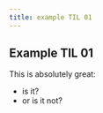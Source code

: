 ```yaml
---
title: example TIL 01
---
```


## Example TIL 01

This is absolutely great:

- is it?
- or is it not?
